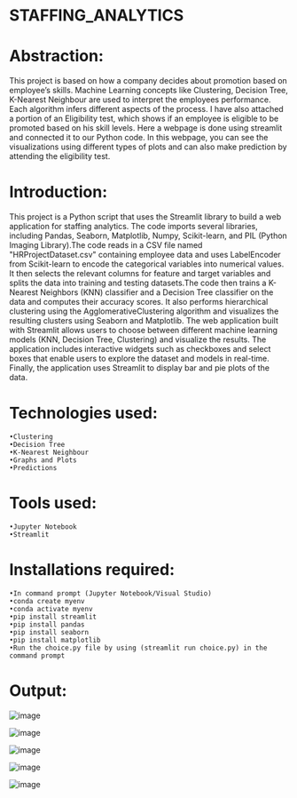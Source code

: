 # STAFFING_ANALYTICS

# Abstraction:
 This project is based on how a company decides about promotion based on employee’s skills. Machine Learning concepts like Clustering, Decision Tree, K-Nearest Neighbour are used to interpret the employees performance. Each algorithm infers different aspects of the process. I have also attached a portion of an Eligibility test, which shows if an employee is eligible to be promoted based on his skill levels.
 Here a webpage is done using streamlit and connected it to our Python code. In this webpage, you can see the visualizations using different types of plots and can also make prediction by attending the eligibility test. 
 
# Introduction:
This project is a Python script that uses the Streamlit library to build a web application for staffing analytics. The code imports several libraries, including Pandas, Seaborn, Matplotlib, Numpy, Scikit-learn, and PIL (Python Imaging Library).The code reads in a CSV file named "HRProjectDataset.csv" containing employee data and uses LabelEncoder from Scikit-learn to encode the categorical variables into numerical values. It then selects the relevant columns for feature and target variables and splits the data into training and testing datasets.The code then trains a K-Nearest Neighbors (KNN) classifier and a Decision Tree classifier on the data and computes their accuracy scores. It also performs hierarchical clustering using the AgglomerativeClustering algorithm and visualizes the resulting clusters using Seaborn and Matplotlib.
The web application built with Streamlit allows users to choose between different machine learning models (KNN, Decision Tree, Clustering) and visualize the results. The application includes interactive widgets such as checkboxes and select boxes that enable users to explore the dataset and models in real-time. Finally, the application uses Streamlit to display bar and pie plots of the data.

# Technologies used:
	•Clustering
	•Decision Tree
	•K-Nearest Neighbour
	•Graphs and Plots 
	•Predictions

# Tools used:
	•Jupyter Notebook
	•Streamlit

# Installations required:
	•In command prompt (Jupyter Notebook/Visual Studio)
	•conda create myenv
	•conda activate myenv 
	•pip install streamlit
	•pip install pandas
	•pip install seaborn
	•pip install matplotlib
	•Run the choice.py file by using (streamlit run choice.py) in the command prompt
  
# Output:

![image](https://user-images.githubusercontent.com/117114012/215810202-cd6e9e8c-c133-4d63-a8fe-249fcf1e64c3.png)

![image](https://user-images.githubusercontent.com/117114012/215810005-da6bc6ca-5a3d-4f43-b056-ce9d7c3ff227.png)

![image](https://user-images.githubusercontent.com/117114012/215809095-66119ae4-bbb8-476d-a29c-5712fd23ee07.png)

![image](https://user-images.githubusercontent.com/117114012/215809172-7050c5d4-5e5f-44fe-9832-c09eeba708c1.png)

![image](https://user-images.githubusercontent.com/117114012/215809214-f6520f7f-9191-4ed2-88fa-c8d487120bde.png)


